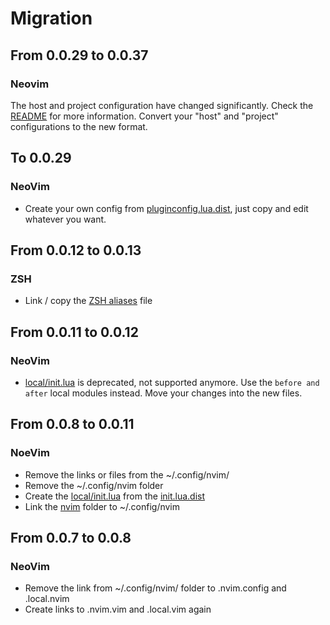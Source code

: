 # Migration

## From 0.0.29 to 0.0.37

### Neovim

The host and project configuration have changed significantly.
Check the [README](vim/README.md) for more information.
Convert your "host" and "project" configurations to the new format.

## To 0.0.29

### NeoVim

- Create your own config from [pluginconfig.lua.dist](vim/dotfiles/.config/nvim/lua/local/pluginconfig.lua.dist), just
  copy and edit whatever you want.

## From 0.0.12 to 0.0.13

### ZSH

- Link / copy the [ZSH aliases](zsh/dotfiles/.aliases) file

## From 0.0.11 to 0.0.12

### NeoVim

- [local/init.lua](vim/dotfiles/.config/nvim/lua/local/init.lua) is deprecated, not supported anymore. Use the `before
  and after` local modules instead. Move your changes into the new files.

## From 0.0.8 to 0.0.11

### NoeVim

- Remove the links or files from the ~/.config/nvim/
- Remove the ~/.config/nvim folder
- Create the [local/init.lua](vim/dotfiles/.config/nvim/lua/local/init.lua) from the [init.lua.dist](vim/dotfiles/.config/nvim/lua/local/init.lua.dist)
- Link the [nvim](/vim/dotfiles/.config/nvim) folder to ~/.config/nvim

## From 0.0.7 to 0.0.8

### NeoVim

- Remove the link from ~/.config/nvim/ folder to .nvim.config and .local.nvim
- Create links to .nvim.vim and .local.vim again
